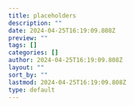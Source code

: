 ```yaml
---
title: placeholders
description: ""
date: 2024-04-25T16:19:09.808Z
preview: ""
tags: []
categories: []
author: 2024-04-25T16:19:09.808Z
layout: ""
sort_by: ""
lastmod: 2024-04-25T16:19:09.808Z
type: default
---
```

